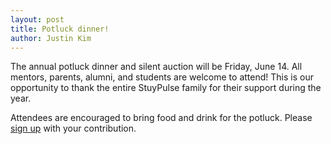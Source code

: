 ```yaml
---
layout: post
title: Potluck dinner!
author: Justin Kim
---
```

The annual potluck dinner and silent auction will be Friday, June 14. All mentors, parents, alumni, and students are welcome to attend! This is our opportunity to thank the entire StuyPulse family for their support during the year.

Attendees are encouraged to bring food and drink for the potluck. Please [sign up](https://docs.google.com/spreadsheet/ccc?key=0AjxojUD7s9XrdGhBLS05R1MyRUFUSUpzazV6ZXVmSlE) with your contribution.
